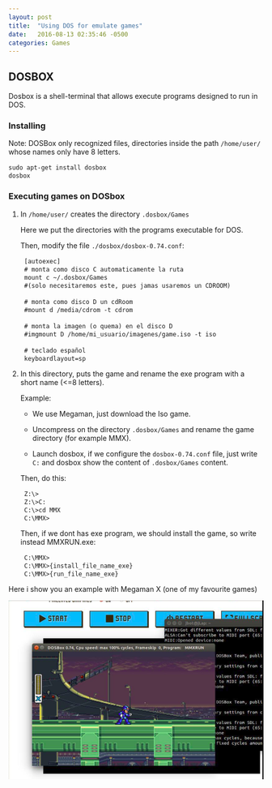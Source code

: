 ```yaml
---
layout: post
title:  "Using DOS for emulate games"
date:   2016-08-13 02:35:46 -0500
categories: Games
---
```

## DOSBOX

Dosbox is a shell-terminal that allows execute programs designed to run in DOS.

### Installing

Note: DOSBox only recognized files, directories inside the path `/home/user/` whose names only have 8 letters.

    sudo apt-get install dosbox
    dosbox

### Executing games on DOSbox

1. In `/home/user/` creates the directory `.dosbox/Games`

   Here we put the directories with the programs executable for DOS.

   Then, modify the file `./dosbox/dosbox-0.74.conf`:

        [autoexec]
        # monta como disco C automaticamente la ruta
        mount c ~/.dosbox/Games
        #(solo necesitaremos este, pues jamas usaremos un CDROOM)

        # monta como disco D un cdRoom
        #mount d /media/cdrom -t cdrom

        # monta la imagen (o quema) en el disco D
        #imgmount D /home/mi_usuario/imagenes/game.iso -t iso

        # teclado español
        keyboardlayout=sp

2. In this directory, puts the game and rename the exe program with a short name (<=8 letters).

    Example:

    * We use Megaman, just download the Iso game.

    * Uncompress on the directory `.dosbox/Games` and rename the game directory (for example MMX).

    * Launch dosbox, if we configure the `dosbox-0.74.conf` file, just write `C:` and dosbox show the content of `.dosbox/Games` content.

    Then, do this:

        Z:\>
        Z:\>C:
        C:\>cd MMX
        C:\MMX>

    Then, if we dont has exe program, we should install the game, so write instead MMXRUN.exe:

        C:\MMX>
        C:\MMX>{install_file_name_exe}
        C:\MMX>{run_file_name_exe}

Here i show you an example with Megaman X (one of my favourite games)

![DOS Example](/assets/games/dos_example.png)
